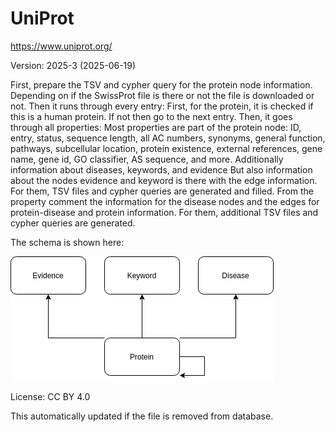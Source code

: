 # UniProt
https://www.uniprot.org/

Version: 2025-3 (2025-06-19)

First, prepare the TSV and cypher query for the protein node information.
Depending on if the SwissProt file is there or not the file is downloaded or not.
Then it runs through every entry:
    First, for the protein, it is checked if this is a human protein. If not then go to the next entry.
    Then, it goes through all properties:
        Most properties are part of the protein node: ID, entry, status, sequence length, all AC numbers, synonyms, general function, pathways, subcellular location, protein existence, external references, gene name, gene id, GO classifier, AS sequence, and more. Additionally information about diseases, keywords, and evidence
        But also information about the nodes evidence and keyword is there with the edge information. For them, TSV files and cypher queries are generated and filled.
        From the property comment the information for the disease nodes and the edges for protein-disease and protein information. For them, additional TSV files and cypher queries are generated.


The schema is shown here:

![er_diagram](uniprot.png)

License: CC BY 4.0

This automatically updated if the file is removed from database.